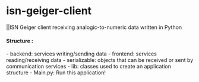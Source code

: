 isn-geiger-client
=================

||ISN Geiger client receiving analogic-to-numeric data written in Python

<h4>Structure :</h4>
- backend: services writing/sending data
- frontend: services reading/receiving data
- serializable: objects that can be received or sent by communication services
- lib: classes used to create an application structure
- Main.py: Run this application!
